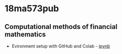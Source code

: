 # 18ma573pub
## Computational methods of financial mathematics

- Evironment setup with GitHub and Colab - [ipynb](./src/first_notebook_v01.ipynb)

